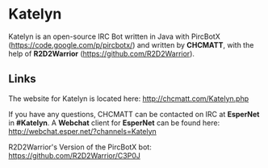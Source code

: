 # Katelyn

Katelyn is an open-source IRC Bot written in Java with PircBotX (https://code.google.com/p/pircbotx/) and written by __CHCMATT__, with the help of __R2D2Warrior__ (https://github.com/R2D2Warrior).

## Links
The website for Katelyn is located here: http://chcmatt.com/Katelyn.php

If you have any questions, CHCMATT can be contacted on IRC at __EsperNet__ in __#Katelyn__.
A __Webchat__ client for __EsperNet__ can be found here: http://webchat.esper.net/?channels=Katelyn

R2D2Warrior's Version of the PircBotX bot: https://github.com/R2D2Warrior/C3P0J
